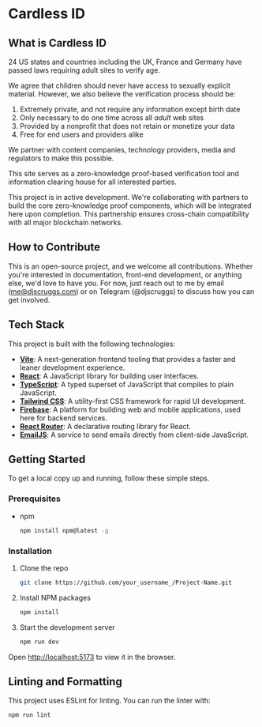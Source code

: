# Cardless ID

## What is Cardless ID

24 US states and countries including the UK, France and Germany have passed laws requiring adult sites to verify age.

We agree that children should never have access to sexually explicit material. However, we also believe the verification process should be:

1. Extremely private, and not require any information except birth date
1. Only necessary to do one time across all *adult* web sites
1. Provided by a nonprofit that does not retain or monetize your data
1. Free for end users and providers alike

We partner with content companies, technology providers, media and regulators to make this possible.

This site serves as a zero-knowledge proof-based verification tool and information clearing house for all interested parties.

This project is in active development. We're collaborating with partners to build the core zero-knowledge proof components, which will be integrated here upon completion. This partnership ensures cross-chain compatibility with all major blockchain networks.

## How to Contribute

This is an open-source project, and we welcome all contributions. Whether you're interested in documentation, front-end development, or anything else, we'd love to have you. For now, just reach out to me by email (me@djscruggs.com) or on Telegram (@djscruggs) to discuss how you can get involved.

## Tech Stack

This project is built with the following technologies:

-   **[Vite](https://vitejs.dev/)**: A next-generation frontend tooling that provides a faster and leaner development experience.
-   **[React](https://reactjs.org/)**: A JavaScript library for building user interfaces.
-   **[TypeScript](https://www.typescriptlang.org/)**: A typed superset of JavaScript that compiles to plain JavaScript.
-   **[Tailwind CSS](https://tailwindcss.com/)**: A utility-first CSS framework for rapid UI development.
-   **[Firebase](https://firebase.google.com/)**: A platform for building web and mobile applications, used here for backend services.
-   **[React Router](https://reactrouter.com/)**: A declarative routing library for React.
-   **[EmailJS](https://www.emailjs.com/)**: A service to send emails directly from client-side JavaScript.

## Getting Started

To get a local copy up and running, follow these simple steps.

### Prerequisites

-   npm
    ```sh
    npm install npm@latest -g
    ```

### Installation

1.  Clone the repo
    ```sh
    git clone https://github.com/your_username_/Project-Name.git
    ```
2.  Install NPM packages
    ```sh
    npm install
    ```
3.  Start the development server
    ```sh
    npm run dev
    ```

Open [http://localhost:5173](http://localhost:5173) to view it in the browser.

## Linting and Formatting

This project uses ESLint for linting. You can run the linter with:

```sh
npm run lint
```